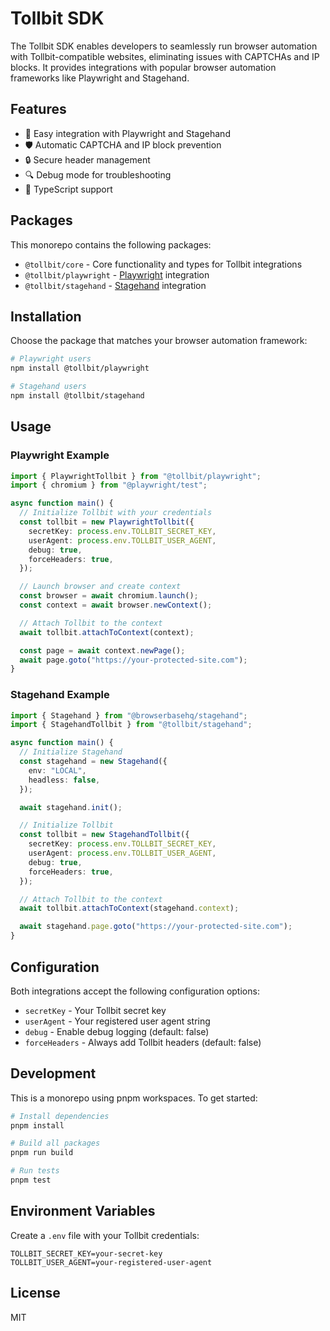 # Tollbit SDK

The Tollbit SDK enables developers to seamlessly run browser automation with Tollbit-compatible websites, eliminating issues with CAPTCHAs and IP blocks. It provides integrations with popular browser automation frameworks like Playwright and Stagehand.

## Features

- 🚀 Easy integration with Playwright and Stagehand
- 🛡️ Automatic CAPTCHA and IP block prevention
- 🔒 Secure header management
- 🔍 Debug mode for troubleshooting
- 📝 TypeScript support

## Packages

This monorepo contains the following packages:

- `@tollbit/core` - Core functionality and types for Tollbit integrations
- `@tollbit/playwright` - [Playwright](https://playwright.dev) integration
- `@tollbit/stagehand` - [Stagehand](https://browserbase.io) integration

## Installation

Choose the package that matches your browser automation framework:

```bash
# Playwright users
npm install @tollbit/playwright

# Stagehand users
npm install @tollbit/stagehand
```

## Usage

### Playwright Example

```typescript
import { PlaywrightTollbit } from "@tollbit/playwright";
import { chromium } from "@playwright/test";

async function main() {
  // Initialize Tollbit with your credentials
  const tollbit = new PlaywrightTollbit({
    secretKey: process.env.TOLLBIT_SECRET_KEY,
    userAgent: process.env.TOLLBIT_USER_AGENT,
    debug: true,
    forceHeaders: true,
  });

  // Launch browser and create context
  const browser = await chromium.launch();
  const context = await browser.newContext();

  // Attach Tollbit to the context
  await tollbit.attachToContext(context);

  const page = await context.newPage();
  await page.goto("https://your-protected-site.com");
}
```

### Stagehand Example

```typescript
import { Stagehand } from "@browserbasehq/stagehand";
import { StagehandTollbit } from "@tollbit/stagehand";

async function main() {
  // Initialize Stagehand
  const stagehand = new Stagehand({
    env: "LOCAL",
    headless: false,
  });

  await stagehand.init();

  // Initialize Tollbit
  const tollbit = new StagehandTollbit({
    secretKey: process.env.TOLLBIT_SECRET_KEY,
    userAgent: process.env.TOLLBIT_USER_AGENT,
    debug: true,
    forceHeaders: true,
  });

  // Attach Tollbit to the context
  await tollbit.attachToContext(stagehand.context);

  await stagehand.page.goto("https://your-protected-site.com");
}
```

## Configuration

Both integrations accept the following configuration options:

- `secretKey` - Your Tollbit secret key
- `userAgent` - Your registered user agent string
- `debug` - Enable debug logging (default: false)
- `forceHeaders` - Always add Tollbit headers (default: false)

## Development

This is a monorepo using pnpm workspaces. To get started:

```bash
# Install dependencies
pnpm install

# Build all packages
pnpm run build

# Run tests
pnpm test
```

## Environment Variables

Create a `.env` file with your Tollbit credentials:

```env
TOLLBIT_SECRET_KEY=your-secret-key
TOLLBIT_USER_AGENT=your-registered-user-agent
```

## License

MIT
